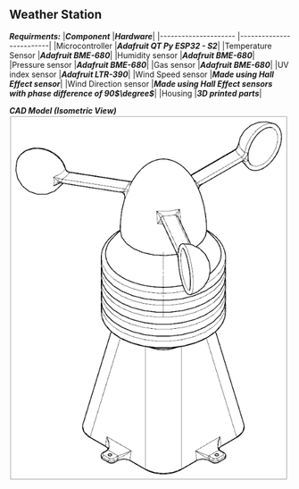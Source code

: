 **Weather Station**
-

***Requirments:***
|***Component***        |***Hardware***|
|---------------------  |-------------------------|
|Microcontroller        |***Adafruit QT Py ESP32 - S2***|
|Temperature Sensor     |***Adafruit BME-680***|
|Humidity sensor        |***Adafruit BME-680***|
|Pressure sensor        |***Adafruit BME-680***|
|Gas sensor             |***Adafruit BME-680***|
|UV index sensor        |***Adafruit LTR-390***|
|Wind Speed sensor      |***Made using Hall Effect sensor***|
|Wind Direction sensor  |***Made using Hall Effect sensors with phase difference of 90$\degree$***|
|Housing                |***3D printed parts***|


***CAD Model (Isometric View)*** <br>
<img src="https://github.com/NageshAC/Weather_Station/blob/main/CAD/assembly.png?raw=true" alt="ISOMETIC VIEW" style="width:500px;">